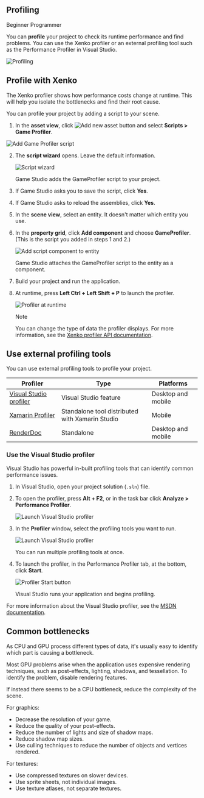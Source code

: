 ## Profiling

<span class="label label-doc-level">Beginner</span>
<span class="label label-doc-audience">Programmer</span>

You can **profile** your project to check its runtime performance and find problems. You can use the Xenko profiler or an external profiling tool such as the Performance Profiler in Visual Studio.

![Profiling](media/profiling.png)

## Profile with Xenko

The Xenko profiler shows how performance costs change at runtime. This will help you isolate the bottlenecks and find their root cause.

You can profile your project by adding a script to your scene.

1. In the **asset view**, click ![Add new asset button](media/profiling-add-new-asset-button.png) and select **Scripts > Game Profiler**.

 ![Add Game Profiler script](media/profiling-add-game-profiler-script.png)

2. The **script wizard** opens. Leave the default information.

    ![Script wizard](media/game-profiler-script-wizard.png)

    Game Studio adds the GameProfiler script to your project.

3. If Game Studio asks you to save the script, click **Yes**.

4. If Game Studio asks to reload the assemblies, click **Yes**.

5. In the **scene view**, select an entity. It doesn't matter which entity you use.

6. In the **property grid**, click **Add component** and choose **GameProfiler**. (This is the script you added in steps 1 and 2.)

    ![Add script component to entity](media/profiling-add-game-profiler-script-component.png)

    Game Studio attaches the GameProfiler script to the entity as a component.

7. Build your project and run the application.

8. At runtime, press **Left Ctrl + Left Shift + P** to launch the profiler.

    ![Profiler at runtime](media/profiling-profiler-at-runtime.png)

    >[!Note]
    >You can change the type of data the profiler displays. For more information, see the [Xenko profiler API documentation](xref:SiliconStudio.Core.Diagnostics.Profiler).

## Use external profiling tools

You can use external profiling tools to profile your project.

| Profiler | Type | Platforms |
| ---- | ---- | -----|
| [Visual Studio profiler](https://msdn.microsoft.com/en-us/library/mt210448.aspx) | Visual Studio feature | Desktop and mobile |
| [Xamarin Profiler](https://www.xamarin.com/profiler) | Standalone tool distributed with Xamarin Studio | Mobile |
| [RenderDoc](https://renderdoc.org/builds) | Standalone | Desktop and mobile |

### Use the Visual Studio profiler
Visual Studio has powerful in-built profiling tools that can identify common performance issues.

1. In Visual Studio, open your project solution (`.sln`) file.

2. To open the profiler, press **Alt + F2**, or in the task bar click **Analyze > Performance Profiler**.

    ![Launch Visual Studio profiler](media/profiling-profiling-in-visual-studio-start-profiler.png)

3. In the **Profiler** window, select the profiling tools you want to run.

    ![Launch Visual Studio profiler](media/profiling-profiling-in-visual-studio-gpu-cpu-profiling-launch.png)

    You can run multiple profiling tools at once.

4. To launch the profiler, in the Performance Profiler tab, at the bottom, click **Start**. 
   
   ![Profiler Start button](media/profiler-start-button.png)
    
    Visual Studio runs your application and begins profiling.

For more information about the Visual Studio profiler, see the [MSDN documentation](https://msdn.microsoft.com/en-us/library/mt210448.aspx).

## Common bottlenecks

As CPU and GPU process different types of data, it's usually easy to identify which part is causing a bottleneck.

Most GPU problems arise when the application uses expensive rendering techniques, such as post-effects, lighting, shadows, and tessellation. To identify the problem, disable rendering features. 

If instead there seems to be a CPU bottleneck, reduce the complexity of the scene.

For graphics:

* Decrease the resolution of your game.
* Reduce the quality of your post-effects.
* Reduce the number of lights and size of shadow maps.
* Reduce shadow map sizes.
* Use culling techniques to reduce the number of objects and vertices rendered.

For textures:

* Use compressed textures on slower devices.
* Use sprite sheets, not individual images.
* Use texture atlases, not separate textures.